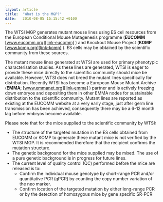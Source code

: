 ```yaml
---
layout: article
title:  "What is the MGP?"
date:   2010-08-05 15:15:42 +0100
---
```


The WTSI MGP generates mutant mouse lines using ES cell resources from the European Conditional Mouse Mutagenesis programme (**EUCOMM** [www.eucomm.org][link-eucomm] ) and Knockout Mouse Project (**KOMP** [www.komp.org][link-komp] ). ES cells may be obtained by the scientific community from these sources.

The mutant mouse lines generated at WTSI are used for primary phenotypic characterisation studies. As these lines are generated, WTSI is eager to provide these mice directly to the scientific community should mice be available. However, WTSI does not breed the mutant lines specifically for distribution. Recently WTSI has become a European Mouse Mutant Archive (**EMMA**; [www.emmanet.org][link-emma] ) partner and is actively freezing down embryos and depositing them in other EMMA nodes for sustainable distribution to the scientific community. Mutant lines are reported as existing at the EUCOMM website at a very early stage, just after germ line transmission has been achieved, consequently there may be a 6-12 month lag before embryos become available. 

Please note that for the mice supplied to the scientific community by WTSI:

 * The structure of the targeted mutation in the ES cells obtained from EUCOMM or KOMP to generate these mutant mice is not verified by the WTSI MGP. It is recommended therefore that the recipient confirms the mutation structure.
* The genetic background for the mice supplied may be mixed. The use of a pure genetic background is in progress for future lines.
* The current level of quality control (QC) performed before the mice are released is to:
    * Confirm the individual mouse genotype by short-range PCR and/or quantitative PCR (qPCR) by counting the copy number variation of the neo marker.
    * Confirm location of the targeted mutation by either long-range PCR or by the detection of homozygous mice by gene specific SR-PCR

[link-eucomm]: http://www.eucomm.org
[link-komp]: http://www.komp.org
[link-emma]: http://www.emmanet.org